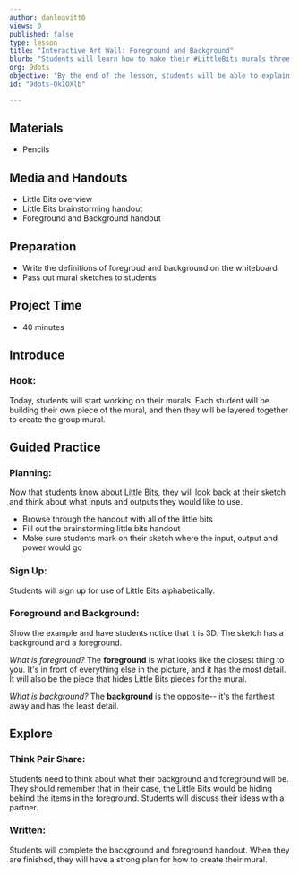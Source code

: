 ```yaml
---
author: danleavitt0
views: 0
published: false
type: lesson
title: "Interactive Art Wall: Foreground and Background"
blurb: "Students will learn how to make their #LittleBits murals three dimensional by using the concepts of foreground and background."
org: 9dots
objective: "By the end of the lesson, students will be able to explain the difference between background and foreground, and use those concepts to plan their mural to be three dimensional."
id: "9dots-Ok1OXlb"

---
```


## Materials

- Pencils

## Media and Handouts

- Little Bits overview
- Little Bits brainstorming handout
- Foreground and Background handout

## Preparation

- Write the definitions of foregroud and background on the whiteboard
- Pass out mural sketches to students

## Project Time

- 40 minutes

## Introduce

### Hook:
Today, students will start working on their murals.  Each student will be building their own piece of the mural, and then they will be layered together to create the group mural.

## Guided Practice

### Planning:
Now that students know about Little Bits, they will look back at their sketch and think about what inputs and outputs they would like to use.  

- Browse through the handout with all of the little bits
- Fill out the brainstorming little bits handout
- Make sure students mark on their sketch where the input, output and power would go

### Sign Up:
Students will sign up for use of Little Bits alphabetically.

### Foreground and Background:
Show the example and have students notice that it is 3D.  The sketch has a background and a foreground.

_What is foreground?_
The **foreground** is what looks like the closest thing to you. It's in front of everything else in the picture, and it has the most detail.  It will also be the piece that hides Little Bits pieces for the mural.

_What is background?_
The **background** is the opposite-- it's the farthest away and has the least detail. 

## Explore

### Think Pair Share: 
Students need to think about what their background and foreground will be.  They should remember that in their case, the Little Bits would be hiding behind the items in the foreground. Students will discuss their ideas with a partner.

### Written:
Students will complete the background and foreground handout. When they are finished, they will have a strong plan for how to create their mural.
